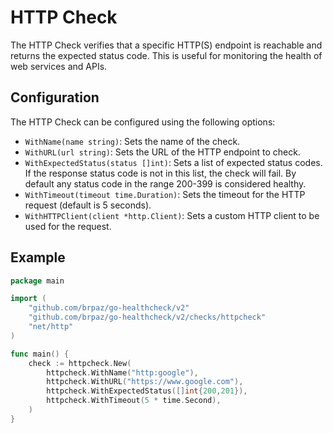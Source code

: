 # HTTP Check

The HTTP Check verifies that a specific HTTP(S) endpoint is reachable and returns the expected status code. This is useful for monitoring the health of web services and APIs.

## Configuration

The HTTP Check can be configured using the following options:

- `WithName(name string)`: Sets the name of the check.
- `WithURL(url string)`: Sets the URL of the HTTP endpoint to check.
- `WithExpectedStatus(status []int)`: Sets a list of expected status codes. If the response status code is not in this list, the check will fail. By default any status code in the range 200-399 is considered healthy.
- `WithTimeout(timeout time.Duration)`: Sets the timeout for the HTTP request (default is 5 seconds).
- `WithHTTPClient(client *http.Client)`: Sets a custom HTTP client to be used for the request.

## Example

```go
package main

import (
    "github.com/brpaz/go-healthcheck/v2"
    "github.com/brpaz/go-healthcheck/v2/checks/httpcheck"
    "net/http"
)

func main() {
    check := httpcheck.New(
        httpcheck.WithName("http:google"),
        httpcheck.WithURL("https://www.google.com"),
        httpcheck.WithExpectedStatus([]int{200,201}),
        httpcheck.WithTimeout(5 * time.Second),
    )
}
```
